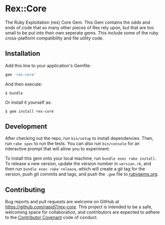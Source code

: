 # Rex::Core

The Ruby Exploitation (rex) Core Gem. This Gem contains the odds and ends of code that so many other pieces of Rex rely upon, but that
are too small to be put into their own seperate gems. This include some of the ruby cross-platform compatibility and file utility code.

## Installation

Add this line to your application's Gemfile:

```ruby
gem 'rex-core'
```

And then execute:

    $ bundle

Or install it yourself as:

    $ gem install rex-core



## Development

After checking out the repo, run `bin/setup` to install dependencies. Then, run `rake spec` to run the tests. You can also run `bin/console` for an interactive prompt that will allow you to experiment.

To install this gem onto your local machine, run `bundle exec rake install`. To release a new version, update the version number in `version.rb`, and then run `bundle exec rake release`, which will create a git tag for the version, push git commits and tags, and push the `.gem` file to [rubygems.org](https://rubygems.org).

## Contributing

Bug reports and pull requests are welcome on GitHub at https://github.com/rapid7/rex-core. This project is intended to be a safe, welcoming space for collaboration, and contributors are expected to adhere to the [Contributor Covenant](http://contributor-covenant.org) code of conduct.

